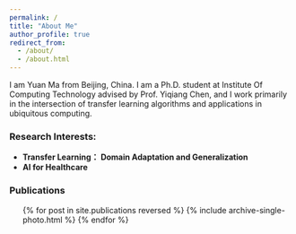 ```yaml
---
permalink: /
title: "About Me"
author_profile: true
redirect_from: 
  - /about/
  - /about.html
---
```


I am Yuan Ma from Beijing, China. I am a Ph.D. student at Institute Of Computing Technology advised by Prof. Yiqiang Chen, and I work primarily in the intersection of transfer learning algorithms and applications in ubiquitous computing.

### Research Interests:
- **Transfer Learning： Domain Adaptation and Generalization**  
- **AI for Healthcare**

### Publications
  <ul>{% for post in site.publications reversed %}
    {% include archive-single-photo.html %}
  {% endfor %}</ul>

